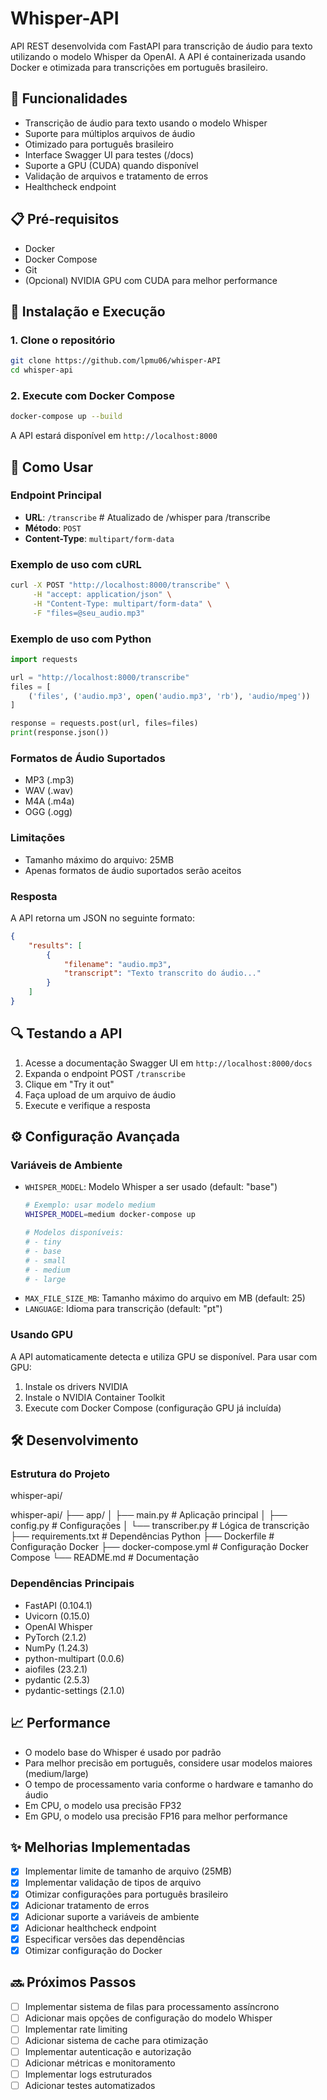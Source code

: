 # Whisper-API

API REST desenvolvida com FastAPI para transcrição de áudio para texto utilizando o modelo Whisper da OpenAI. A API é containerizada usando Docker e otimizada para transcrições em português brasileiro.

## 🚀 Funcionalidades

- Transcrição de áudio para texto usando o modelo Whisper
- Suporte para múltiplos arquivos de áudio
- Otimizado para português brasileiro
- Interface Swagger UI para testes (/docs)
- Suporte a GPU (CUDA) quando disponível
- Validação de arquivos e tratamento de erros
- Healthcheck endpoint

## 📋 Pré-requisitos

- Docker
- Docker Compose
- Git
- (Opcional) NVIDIA GPU com CUDA para melhor performance

## 🔧 Instalação e Execução

### 1. Clone o repositório
```bash
git clone https://github.com/lpmu06/whisper-API
cd whisper-api
```

### 2. Execute com Docker Compose
```bash
docker-compose up --build
```

A API estará disponível em `http://localhost:8000`

## 📝 Como Usar

### Endpoint Principal

- **URL**: `/transcribe`  # Atualizado de /whisper para /transcribe
- **Método**: `POST`
- **Content-Type**: `multipart/form-data`

### Exemplo de uso com cURL
```bash
curl -X POST "http://localhost:8000/transcribe" \
     -H "accept: application/json" \
     -H "Content-Type: multipart/form-data" \
     -F "files=@seu_audio.mp3"
```

### Exemplo de uso com Python
```python
import requests

url = "http://localhost:8000/transcribe"
files = [
    ('files', ('audio.mp3', open('audio.mp3', 'rb'), 'audio/mpeg'))
]

response = requests.post(url, files=files)
print(response.json())
```

### Formatos de Áudio Suportados
- MP3 (.mp3)
- WAV (.wav)
- M4A (.m4a)
- OGG (.ogg)

### Limitações
- Tamanho máximo do arquivo: 25MB
- Apenas formatos de áudio suportados serão aceitos

### Resposta
A API retorna um JSON no seguinte formato:
```json
{
    "results": [
        {
            "filename": "audio.mp3",
            "transcript": "Texto transcrito do áudio..."
        }
    ]
}
```

## 🔍 Testando a API

1. Acesse a documentação Swagger UI em `http://localhost:8000/docs`
2. Expanda o endpoint POST `/transcribe`
3. Clique em "Try it out"
4. Faça upload de um arquivo de áudio
5. Execute e verifique a resposta

## ⚙️ Configuração Avançada

### Variáveis de Ambiente
- `WHISPER_MODEL`: Modelo Whisper a ser usado (default: "base")
  ```bash
  # Exemplo: usar modelo medium
  WHISPER_MODEL=medium docker-compose up

  # Modelos disponíveis:
  # - tiny
  # - base
  # - small
  # - medium
  # - large
  ```
- `MAX_FILE_SIZE_MB`: Tamanho máximo do arquivo em MB (default: 25)
- `LANGUAGE`: Idioma para transcrição (default: "pt")

### Usando GPU
A API automaticamente detecta e utiliza GPU se disponível. Para usar com GPU:

1. Instale os drivers NVIDIA
2. Instale o NVIDIA Container Toolkit
3. Execute com Docker Compose (configuração GPU já incluída)

## 🛠️ Desenvolvimento

### Estrutura do Projeto

whisper-api/

whisper-api/
├── app/
│   ├── main.py         # Aplicação principal
│   ├── config.py       # Configurações
│   └── transcriber.py  # Lógica de transcrição
├── requirements.txt    # Dependências Python
├── Dockerfile          # Configuração Docker
├── docker-compose.yml  # Configuração Docker Compose
└── README.md           # Documentação



### Dependências Principais
- FastAPI (0.104.1)
- Uvicorn (0.15.0)
- OpenAI Whisper
- PyTorch (2.1.2)
- NumPy (1.24.3)
- python-multipart (0.0.6)
- aiofiles (23.2.1)
- pydantic (2.5.3)
- pydantic-settings (2.1.0)

## 📈 Performance

- O modelo base do Whisper é usado por padrão
- Para melhor precisão em português, considere usar modelos maiores (medium/large)
- O tempo de processamento varia conforme o hardware e tamanho do áudio
- Em CPU, o modelo usa precisão FP32
- Em GPU, o modelo usa precisão FP16 para melhor performance

## ✨ Melhorias Implementadas

- [x] Implementar limite de tamanho de arquivo (25MB)
- [x] Implementar validação de tipos de arquivo
- [x] Otimizar configurações para português brasileiro
- [x] Adicionar tratamento de erros
- [x] Adicionar suporte a variáveis de ambiente
- [x] Adicionar healthcheck endpoint
- [x] Especificar versões das dependências
- [x] Otimizar configuração do Docker

## 🔜 Próximos Passos

- [ ] Implementar sistema de filas para processamento assíncrono
- [ ] Adicionar mais opções de configuração do modelo Whisper
- [ ] Implementar rate limiting
- [ ] Adicionar sistema de cache para otimização
- [ ] Implementar autenticação e autorização
- [ ] Adicionar métricas e monitoramento
- [ ] Implementar logs estruturados
- [ ] Adicionar testes automatizados